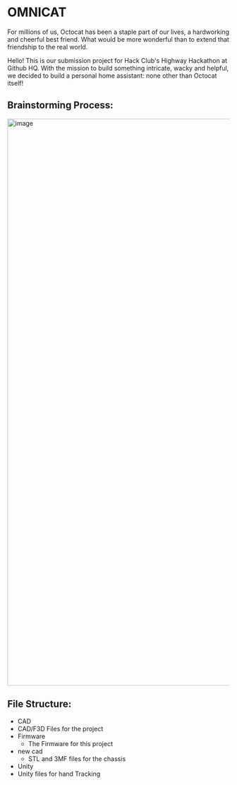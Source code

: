 # OMNICAT

For millions of us, Octocat has been a staple part of our lives, a hardworking and cheerful best friend. What would be more wonderful than to extend that friendship to the real world.


Hello! This is our submission project for Hack Club's Highway Hackathon at Github HQ.
With the mission to build something intricate, wacky and helpful, we decided to build a personal home assistant:
none other than Octocat itself!

## Brainstorming Process:
<img width="2778" height="1284" alt="image" src="https://github.com/user-attachments/assets/a818c133-b49e-4b53-9fdf-799c3e41ce27" />


## File Structure:
- CAD
 - CAD/F3D Files for the project
- Firmware
  - The Firmware for this project
- new cad
  - STL and 3MF files for the chassis
 - Unity
  -  Unity files for hand Tracking
 
   
